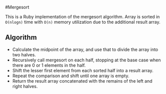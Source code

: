 #Mergesort

This is a Ruby implementation of the mergesort algorithm. Array is sorted in `O(nlogn)` time with `O(n)` memory utilization due to the additional result array.

## Algorithm

- Calculate the midpoint of the array, and use that to divide the array into two halves.
- Recursively call mergesort on each half, stopping at the base case when there are 0 or 1 elements in the half.
- Shift the lesser first element from each sorted half into a result array.
- Repeat the comparison and shift until one array is empty.
- Return the result array concatenated with the remains of the left and right halves.
